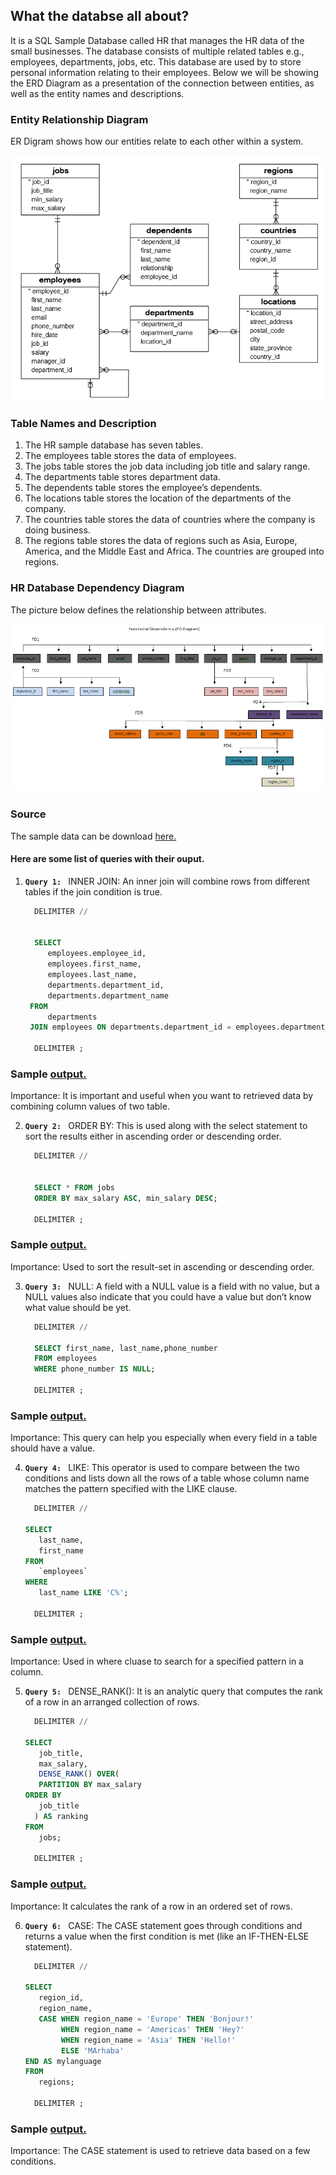 ## What the databse all about?

It is a SQL Sample Database called HR that manages the HR data of the small businesses. The database consists of multiple related tables e.g., employees, departments, jobs, etc. This database are used by to store personal information relating to their employees. Below we will be showing the ERD Diagram as a presentation of the connection between entities, as well as the entity names and descriptions.


### Entity Relationship Diagram

ER Digram shows how our entities relate to each other within a system.

![image](https://github.com/biancacortez/HRdatabase/blob/main/img/ERD.PNG)

### Table Names and Description
1.	The HR sample database has seven tables.
2.	The employees table stores the data of employees.
3.	The jobs table stores the job data including job title and salary range.
4.	The departments table stores department data.
5.	The dependents table stores the employee’s dependents.
6.	The locations table stores the location of the departments of the company.
7.	The countries table stores the data of countries where the company is doing business.
8.	The regions table stores the data of regions such as Asia, Europe, America, and the Middle East and Africa. The countries are grouped into regions.

### HR Database Dependency Diagram
The picture below defines the relationship between attributes.

![image](https://github.com/biancacortez/HRdatabase/blob/main/img/FDD.PNG)

### Source
The sample data can be download [here.](https://www.sqltutorial.org/what-is-sql/)

#### Here are some list of queries with their ouput.
   1. **`Query 1: `**
     INNER JOIN: An inner join will combine rows from different tables if the join condition is true.
   
       ```SQL
         DELIMITER //
         
         
         SELECT
            employees.employee_id,
            employees.first_name,
            employees.last_name,
            departments.department_id,
            departments.department_name
        FROM
            departments
        JOIN employees ON departments.department_id = employees.department_id //

         DELIMITER ;
       ```
   ### Sample [output.](https://github.com/biancacortez/HRdatabase/blob/main/img/ouput/5.PNG)
   Importance: It is important and useful when you want to retrieved data by combining column values of two table.
   
   2. **`Query 2: `**
     ORDER BY: This is used along with the select statement to sort the results either in ascending order or descending order. 
   
       ```SQL
         DELIMITER //
         
         
         SELECT * FROM jobs
         ORDER BY max_salary ASC, min_salary DESC;

         DELIMITER ;
       ```
   ### Sample [output.](https://github.com/biancacortez/HRdatabase/blob/main/img/ouput/1.PNG)
   Importance: Used to sort the result-set in ascending or descending order.
   
   3. **`Query 3: `**
     NULL: A field with a NULL value is a field with no value, but a NULL values also indicate that you could have a value but don’t know what value should be yet.
   
       ```SQL
         DELIMITER //
                 
         SELECT first_name, last_name,phone_number
         FROM employees
         WHERE phone_number IS NULL;

         DELIMITER ;
       ```
   ### Sample [output.](https://github.com/biancacortez/HRdatabase/blob/main/img/ouput/2.PNG)
   Importance: This query can help you especially when every field in a table should have a value.
   
   4. **`Query 4: `**
     LIKE: This operator is used to compare between the two conditions and lists down all the rows of a table whose column name matches the pattern specified with the LIKE clause.
   
       ```SQL
         DELIMITER //
                 
      SELECT
          last_name,
          first_name
      FROM
          `employees`
      WHERE
          last_name LIKE 'C%';

         DELIMITER ;
       ```
   ### Sample [output.](https://github.com/biancacortez/HRdatabase/blob/main/img/ouput/4.PNG)
   Importance: Used in where cluase to search for a specified pattern in a column.
   
   5. **`Query 5: `**
     DENSE_RANK(): It is an analytic query that computes the rank of a row in an arranged collection of rows.
   
       ```SQL
         DELIMITER //
                 
       SELECT
          job_title,
          max_salary,
          DENSE_RANK() OVER(
          PARTITION BY max_salary
       ORDER BY
          job_title
         ) AS ranking
       FROM
          jobs;

         DELIMITER ;
       ```
   ### Sample [output.](https://github.com/biancacortez/HRdatabase/blob/main/img/ouput/a5.PNG)
   Importance: It calculates the rank of a row in an ordered set of rows.
   
   6. **`Query 6: `**
     CASE: The CASE statement goes through conditions and returns a value when the first condition is met (like an IF-THEN-ELSE statement).
   
       ```SQL
         DELIMITER //
                 
      SELECT
          region_id,
          region_name,
          CASE WHEN region_name = 'Europe' THEN 'Bonjour!'
               WHEN region_name = 'Americas' THEN 'Hey?' 
               WHEN region_name = 'Asia' THEN 'Hello!'
               ELSE 'MArhaba'
      END AS mylanguage
      FROM
          regions;

         DELIMITER ;
       ```
   ### Sample [output.](https://github.com/biancacortez/HRdatabase/blob/main/img/ouput/a6.PNG)
   Importance: The CASE statement is used to retrieve data based on a few conditions. 
